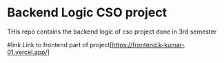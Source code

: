 # Backend Logic	CSO project

THis repo contains the backend logic of cso project done in 3rd semester

#link Link to frontend part of project[https://frontend.k-kumar-01.vercel.app/]